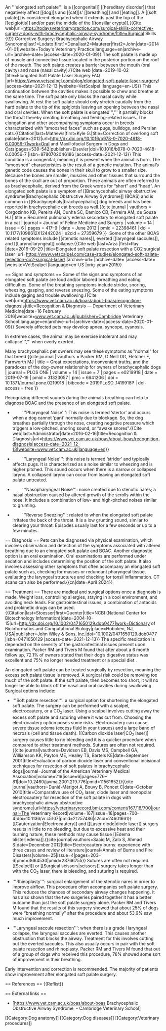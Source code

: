 An '''elongated soft palate''' is a [[congenital]] [[hereditary disorder]] that negatively affect [[dog]]s and [[cat]]s' [[breathing]] and [[eating]]. A [[soft palate]] is considered elongated when it extends past the top of the [[epiglottis]] and/or past the middle of the [[tonsillar crypts]].<ref name=":0">{{Cite web|url=https://todaysveterinarypractice.com/surgical-skills-corrective-surgery-dogs-with-brachycephalic-airway-syndrome/|title=Surgical Skills {{!}} Corrective Surgery: Brachycephalic Airway Syndrome|last1=Lodato|first1=Dena|last2=Mauterer|first2=John|date=2014-01-01|website=Today's Veterinary Practice|language=en|archive-url=|archive-date=|access-date=2020-01-09}}</ref> The soft palate is made up of muscle and connective tissue located in the posterior portion on the roof of the mouth. The soft palate creates a barrier between the mouth (oral cavity) and nose (nasal cavity).<ref>{{Cite web |date=2019-10-02 |title=Elongated Soft Palate Laser Surgery FAQ |url=https://www.vetscalpel.com/blog/elongated-soft-palate-laser-surgery/ |access-date=2021-12-13 |website=VetScalpel |language=en-US}}</ref> This continuation between the cavities makes it possible to chew and breathe at the same time. The soft palate only blocks the nasal cavity while swallowing. At rest the soft palate should only stretch caudally from the hard palate to the tip of the epiglottis leaving an opening between the nasal and oral cavities. When the soft palate is elongated''',''' it partially blocks the throat thereby creating breathing and feeding-related issues. The elongation and other accompanying symptoms occur in breeds characterized with “smooshed faces” such as pugs, bulldogs, and Persian cats.<ref name=":4">{{Citation|last=Mathews|first=Kyle G.|title=Correction of overlong soft palate|date=2012|url=http://dx.doi.org/10.1016/b978-0-7020-4618-6.00056-7|work=Oral and Maxillofacial Surgery in Dogs and Cats|pages=539–542|publisher=Elsevier|doi=10.1016/b978-0-7020-4618-6.00056-7 |isbn=9780702046186 |access-date=2021-12-13}}</ref> This condition is a congenital, meaning it is present when the animal is born. The “smooshed” characteristics is the result of a genetic mutation. The animal’s genetic code causes the bones in their skull to grow to a smaller size. Because the bones are smaller, muscles and other tissues that surround the bones of the skull are out of proportion. These animals are often referred to as brachycephalic, derived from the Greek words for “short” and “head”.<ref name=":4" /> An elongated soft palate is a symptom of [[Brachycephalic airway obstructive syndrome|Brachycephalic Obstructive Airway Syndrome]] (BOAS) and is common in [[Brachycephaly|brachycephalic]] dog breeds and has been reported in brachycephalic cat breeds as well.<ref>{{cite journal | vauthors = Corgozinho KB, Pereira AN, Cunha SC, Damico CB, Ferreira AM, de Souza HJ | title = Recurrent pulmonary edema secondary to elongated soft palate in a cat | journal = Journal of Feline Medicine and Surgery | volume = 14 | issue = 6 | pages = 417–9 | date = June 2012 | pmid = 22398461 | doi = 10.1177/1098612X12442024 | s2cid = 27359679 }}</ref>  Some of the other BOAS related symptoms include [[stenotic nares]], everted [[laryngeal saccules]], and [[Larynx|laryngeal]] collapse.<ref name=":1">{{Cite web |last=Arza |first=Ray |date=2016-09-29 |title=Elongated soft palate resection with a CO2 surgical laser |url=https://www.vetscalpel.com/case-studies/elongated-soft-palate-resection-co2-surgical-laser/ |archive-url= |archive-date= |access-date= |website=VetScalpel |language=en-US |orig-year=2015}}</ref>

== Signs and symptoms ==
Some of the signs and symptoms of an elongated soft palate are loud and/or labored breathing and eating difficulties. Some of the breathing symptoms include stridor, snoring, wheezing, gasping, and reverse sneezing. Some of the eating symptoms include gaging and trouble swallowing.<ref>{{Cite web|url=https://www.vet.cam.ac.uk/boas/about-boas/recognition-diagnosis|title=Recognition & Diagnosis — Department of Veterinary Medicine|date=16 February 2016|website=www.vet.cam.ac.uk|publisher=Cambridge Veterinary School|language=en|archive-url=|archive-date=|access-date=2020-01-09}}</ref> Severely affected pets may develop apnea, syncope, cyanosis.

In extreme cases, the animal may be exercise intolerant and may collapse''',''' when overly exerted.<ref name=":1" />

Many brachycephalic pet owners may see these symptoms as "normal" for that breed.<ref>{{cite journal | vauthors = Packer RM, O'Neill DG, Fletcher F, Farnworth MJ | title = Great expectations, inconvenient truths, and the paradoxes of the dog-owner relationship for owners of brachycephalic dogs | journal = PLOS ONE | volume = 14 | issue = 7 | pages = e0219918 | date = 2019-07-19 | pmid = 31323057 | pmc = 6641206 | doi = 10.1371/journal.pone.0219918 | bibcode = 2019PLoSO..1419918P | doi-access = free }}</ref>

Recognizing different sounds during the animals breathing can help to diagnose BOAC and the presence of an elongated soft palate.

-         '''Pharyngeal Noise''': This noise is termed ‘stertor’ and occurs when a dog cannot ‘pant’ normally due to blockage. So, the dog breathes partially through the nose, creating negative pressure which triggers a low-pitched, snoring sound, or “awake snores”.<ref name=":5">{{Cite web|last=Administrator|date=2016-02-16|title=Recognition & Diagnosis|url=https://www.vet.cam.ac.uk/boas/about-boas/recognition-diagnosis|access-date=2021-12-13|website=www.vet.cam.ac.uk|language=en}}</ref>

-         '''Laryngeal Noise''': this noise is termed ‘stridor’ and typically affects pugs. It is characterized as a noise similar to wheezing and is higher pitched. This sound occurs when there is a narrow or collapsed larynx. A collapsed larynx can occur from leaving an elongated soft palate untreated.<ref name=":5" />

-         '''Nasopharyngeal Noise''': noise created due to stenotic nares; a nasal obstruction caused by altered growth of the scrolls within the nose. It includes a combination of low- and high-pitched noises similar to grunting.<ref name=":5" />

-         '''Reverse Sneezing''': related to when the elongated soft palate irritates the back of the throat. It is a low grunting sound, similar to clearing your throat. Episodes usually last for a few seconds or up to a few minutes.<ref name=":5" /> 

== Diagnosis ==
Pets can be diagnosed via physical examination, which involves observation and detection of the symptoms associated with altered breathing due to an elongated soft palate and BOAC. Another diagnostic option is an oral examination. Oral examinations are performed under sedation and includes determining the position of the soft palate. It also involves assessing other symptoms that often accompany an elongated soft palate such as, checking for masses or redundant pharyngeal tissue, evaluating the laryngeal structures and checking for tonsil inflammation. CT scans can also be performed.{{cn|date=April 2024}}

== Treatment ==
There are medical and surgical options once a diagnosis is made. Weight loss, controlling allergies, staying in a cool environment, and avoiding neck leads. For gastrointestinal issues, a combination of antacids and prokinetic drugs can be used.<ref name=":6">{{Citation|last=Stoesser|first=Guenter|title=NCBI (National Center for Biotechnology Information)|date=2004-10-15|url=http://dx.doi.org/10.1002/0471650129.dob0477|work=Dictionary of Bioinformatics and Computational Biology|place=Hoboken, NJ, USA|publisher=John Wiley & Sons, Inc.|doi=10.1002/0471650129.dob0477 |isbn=0471650129 |access-date=2021-12-13}}</ref> The specific medication is depended on the severity of the gastrointestinal issues present upon examination. Packer RM and Tivers M found that after about a 6 month follow up, 72.1% of owners stated that their dog’s digestive status was excellent and 75% no longer needed treatment or a special diet .

An elongated soft palate can be treated surgically by resection, meaning the excess soft palate tissue is removed.<ref name=":0" /> A surgical risk could be removing too much of the soft palate. If the soft palate, then becomes too short, it will no longer be able to block off the nasal and oral cavities during swallowing. Surgical options include:

* '''Soft palate resection''': a surgical option for shortening the elongated soft palate. The surgery can be performed with a scalpel, electrocautery, or a CO<sub>2</sub> laser. Using a scalpel involves cutting away the excess soft palate and suturing where it was cut from.<ref name=":6" /> Choosing the electrocautery option poses some risks. Electrocautery can cause severe tissue edema (excess fluid in your tissues) and a large band of necrosis (cell and tissue death). [[Carbon dioxide laser|CO<sub>2</sub> laser]] surgery causes little to no bleeding and it is a quicker procedure when compared to other treatment methods. Sutures are often not required.<ref name=":2">{{cite journal|vauthors=Davidson EB, Davis MS, Campbell GA, Williamson KK, Payton ME, Healey TS, Bartels KE|date=September 2001|title=Evaluation of carbon dioxide laser and conventional incisional techniques for resection of soft palates in brachycephalic dogs|journal=Journal of the American Veterinary Medical Association|volume=219|issue=6|pages=776–81|doi=10.2460/javma.2001.219.776|pmid=11561652}}</ref><ref name=":3">{{cite journal|vauthors=Dunié-Mérigot A, Bouvy B, Poncet C|date=October 2010|title=Comparative use of CO₂ laser, diode laser and monopolar electrocautery for resection of the soft palate in dogs with brachycephalic airway obstructive syndrome|url=https://veterinaryrecord.bmj.com/content/167/18/700|journal=The Veterinary Record|volume=167|issue=18|pages=700–4|doi=10.1136/vr.c5107|pmid=21257486|s2cid=24601661}}</ref> [[Cauterization|Electrocautery]] and [[Laser diode|diode laser]] surgery results in little to no bleeding, but due to excessive heat and their burning nature, these methods may cause tissue [[Edema blister|edema]].<ref name=":3" /><ref>{{cite journal|vauthors=Saaiq M, Zaib S, Ahmad S|date=December 2012|title=Electrocautery burns: experience with three cases and review of literature|journal=Annals of Burns and Fire Disasters|volume=25|issue=4|pages=203–6|pmc=3664530|pmid=23766755}}</ref> Sutures are often not required.<ref name=":0" />[[Scalpel]] or [[Surgical scissors|scissors]] surgery takes longer than with the CO<sub>2</sub> laser, there is bleeding, and suturing is required.<ref name=":2" />

* '''Rhinoplasty''': surgical enlargement of the stenotic nares in order to improve airflow. This procedure often accompanies soft palate surgery. This reduces the chances of secondary airway changes happening. It has also shown that the two surgeries paired together it has a better outcome than just the soft palate surgery alone. Packer RM and Tivers M found that the results of this surgery showed that about 25% of dogs were “breathing normally” after the procedure and about 53.6% saw much improvement.<ref name=":6" />

* '''Laryngeal saccule resection''': when there is a grade I laryngeal collapse, the laryngeal saccules are everted. This causes another obstruction that blocks the airway. Treatment for this involves cutting out the everted saccules. This also usually occurs in pair with the soft palate resection and rhinoplasty. Packer RM and Tivers M found that out of a group of dogs who received this procedure, 78% showed some sort of improvement in their breathing.<ref name=":6" />

Early intervention and correction is recommended.<ref name=":1" /> The majority of patients show improvement after elongated soft palate surgery.<ref name=":2" />

== References ==
{{Reflist}}

== External links ==

* [https://www.vet.cam.ac.uk/boas/about-boas Brachycephalic Obstructive Airway Syndrome  - Cambridge Veterinary School]

[[Category:Dog anatomy]]
[[Category:Dog diseases]]
[[Category:Veterinary procedures]]